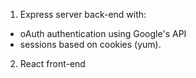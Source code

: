 1. Express server back-end with:
* oAuth authentication using Google's API
* sessions based on cookies (yum).

2. React front-end
